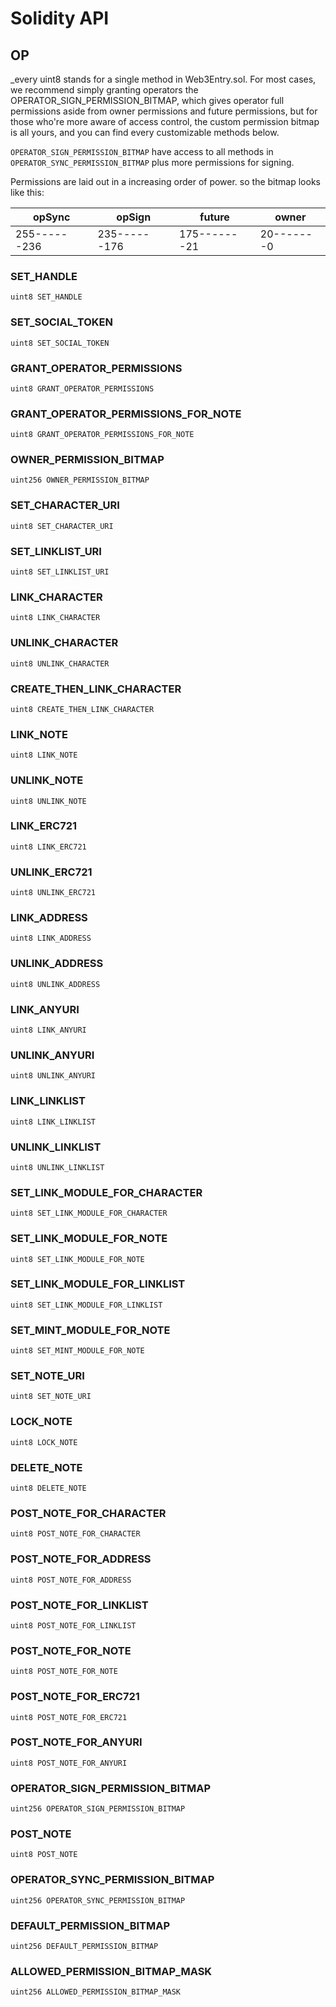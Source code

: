 # Solidity API

## OP

_every uint8 stands for a single method in Web3Entry.sol.
For most cases, we recommend simply granting operators the OPERATOR_SIGN_PERMISSION_BITMAP,
which gives operator full permissions aside from owner permissions and future permissions, but for
those who're more aware of access control, the custom permission bitmap is all yours,
and you can find every customizable methods below.

`OPERATOR_SIGN_PERMISSION_BITMAP` have access to all methods in `OPERATOR_SYNC_PERMISSION_BITMAP`
plus more permissions for signing.

Permissions are laid out in a increasing order of power.
so the bitmap looks like this:

|   opSync   |   opSign   |   future   |  owner   |
|------------|------------|------------|----------|
|255------236|235------176|175-------21|20-------0|_

### SET_HANDLE

```solidity
uint8 SET_HANDLE
```

### SET_SOCIAL_TOKEN

```solidity
uint8 SET_SOCIAL_TOKEN
```

### GRANT_OPERATOR_PERMISSIONS

```solidity
uint8 GRANT_OPERATOR_PERMISSIONS
```

### GRANT_OPERATOR_PERMISSIONS_FOR_NOTE

```solidity
uint8 GRANT_OPERATOR_PERMISSIONS_FOR_NOTE
```

### OWNER_PERMISSION_BITMAP

```solidity
uint256 OWNER_PERMISSION_BITMAP
```

### SET_CHARACTER_URI

```solidity
uint8 SET_CHARACTER_URI
```

### SET_LINKLIST_URI

```solidity
uint8 SET_LINKLIST_URI
```

### LINK_CHARACTER

```solidity
uint8 LINK_CHARACTER
```

### UNLINK_CHARACTER

```solidity
uint8 UNLINK_CHARACTER
```

### CREATE_THEN_LINK_CHARACTER

```solidity
uint8 CREATE_THEN_LINK_CHARACTER
```

### LINK_NOTE

```solidity
uint8 LINK_NOTE
```

### UNLINK_NOTE

```solidity
uint8 UNLINK_NOTE
```

### LINK_ERC721

```solidity
uint8 LINK_ERC721
```

### UNLINK_ERC721

```solidity
uint8 UNLINK_ERC721
```

### LINK_ADDRESS

```solidity
uint8 LINK_ADDRESS
```

### UNLINK_ADDRESS

```solidity
uint8 UNLINK_ADDRESS
```

### LINK_ANYURI

```solidity
uint8 LINK_ANYURI
```

### UNLINK_ANYURI

```solidity
uint8 UNLINK_ANYURI
```

### LINK_LINKLIST

```solidity
uint8 LINK_LINKLIST
```

### UNLINK_LINKLIST

```solidity
uint8 UNLINK_LINKLIST
```

### SET_LINK_MODULE_FOR_CHARACTER

```solidity
uint8 SET_LINK_MODULE_FOR_CHARACTER
```

### SET_LINK_MODULE_FOR_NOTE

```solidity
uint8 SET_LINK_MODULE_FOR_NOTE
```

### SET_LINK_MODULE_FOR_LINKLIST

```solidity
uint8 SET_LINK_MODULE_FOR_LINKLIST
```

### SET_MINT_MODULE_FOR_NOTE

```solidity
uint8 SET_MINT_MODULE_FOR_NOTE
```

### SET_NOTE_URI

```solidity
uint8 SET_NOTE_URI
```

### LOCK_NOTE

```solidity
uint8 LOCK_NOTE
```

### DELETE_NOTE

```solidity
uint8 DELETE_NOTE
```

### POST_NOTE_FOR_CHARACTER

```solidity
uint8 POST_NOTE_FOR_CHARACTER
```

### POST_NOTE_FOR_ADDRESS

```solidity
uint8 POST_NOTE_FOR_ADDRESS
```

### POST_NOTE_FOR_LINKLIST

```solidity
uint8 POST_NOTE_FOR_LINKLIST
```

### POST_NOTE_FOR_NOTE

```solidity
uint8 POST_NOTE_FOR_NOTE
```

### POST_NOTE_FOR_ERC721

```solidity
uint8 POST_NOTE_FOR_ERC721
```

### POST_NOTE_FOR_ANYURI

```solidity
uint8 POST_NOTE_FOR_ANYURI
```

### OPERATOR_SIGN_PERMISSION_BITMAP

```solidity
uint256 OPERATOR_SIGN_PERMISSION_BITMAP
```

### POST_NOTE

```solidity
uint8 POST_NOTE
```

### OPERATOR_SYNC_PERMISSION_BITMAP

```solidity
uint256 OPERATOR_SYNC_PERMISSION_BITMAP
```

### DEFAULT_PERMISSION_BITMAP

```solidity
uint256 DEFAULT_PERMISSION_BITMAP
```

### ALLOWED_PERMISSION_BITMAP_MASK

```solidity
uint256 ALLOWED_PERMISSION_BITMAP_MASK
```


